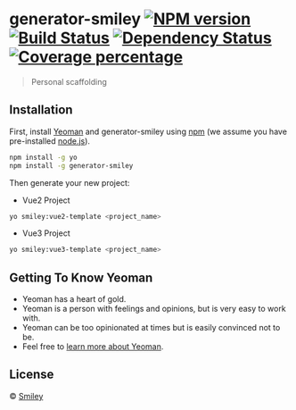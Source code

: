 # generator-smiley [![NPM version][npm-image]][npm-url] [![Build Status][travis-image]][travis-url] [![Dependency Status][daviddm-image]][daviddm-url] [![Coverage percentage][coveralls-image]][coveralls-url]

> Personal scaffolding

## Installation

First, install [Yeoman](http://yeoman.io) and generator-smiley using [npm](https://www.npmjs.com/) (we assume you have pre-installed [node.js](https://nodejs.org/)).

```bash
npm install -g yo
npm install -g generator-smiley
```

Then generate your new project:

+ Vue2 Project

```bash
yo smiley:vue2-template <project_name>
```

+ Vue3 Project

```bash
yo smiley:vue3-template <project_name>
```

## Getting To Know Yeoman

* Yeoman has a heart of gold.
* Yeoman is a person with feelings and opinions, but is very easy to work with.
* Yeoman can be too opinionated at times but is easily convinced not to be.
* Feel free to [learn more about Yeoman](http://yeoman.io/).

## License

© [Smiley](https://github.com/Kitesource)

[npm-image]: https://badge.fury.io/js/generator-smiley.svg
[npm-url]: https://npmjs.org/package/generator-smiley
[travis-image]: https://travis-ci.com//generator-smiley.svg?branch=master
[travis-url]: https://travis-ci.com//generator-smiley
[daviddm-image]: https://david-dm.org//generator-smiley.svg?theme=shields.io
[daviddm-url]: https://david-dm.org//generator-smiley
[coveralls-image]: https://coveralls.io/repos//generator-smiley/badge.svg
[coveralls-url]: https://coveralls.io/r//generator-smiley
